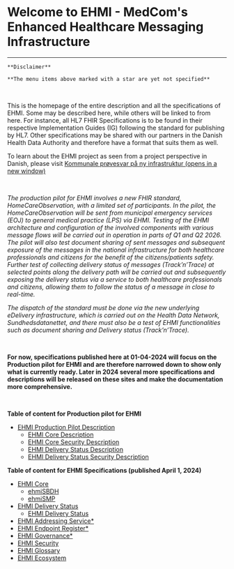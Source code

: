 # Welcome to EHMI - MedCom's Enhanced Healthcare Messaging Infrastructure

***

    **Disclaimer** 
    
    **The menu items above marked with a star are yet not specified**
       
<br/> 


This is the homepage of the entire description and all the specifications of EHMI. Some may be described here, while others will be linked to from here. For instance, all HL7 FHIR Specifications is to be found in their respective Implementation Guides (IG) following the standard for publishing by HL7. Other specifications may be shared with our partners in the Danish Health Data Authority and therefore have a format that suits them as well.

To learn about the EHMI project as seen from a project perspective in Danish, please visit <a href="https://medcom.dk/projekter/kommunale-proevesvar-paa-ny-infrastruktur/" target="blank"> Kommunale prøvesvar på ny infrastruktur (opens in a new window)</a>

<br/> 

*The production pilot for EHMI involves a new FHIR standard, HomeCareObservation, with a limited set of participants. In the pilot, the HomeCareObservation will be sent from municipal emergency services (EOJ) to general medical practice (LPS) via EHMI. Testing of the EHMI architecture and configuration of the involved components with various message flows will be carried out in operation in parts of Q1 and Q2 2026. The pilot will also test document sharing of sent messages and subsequent exposure of the messages in the national infrastructure for both healthcare professionals and citizens for the benefit of the citizens/patients safety. Further test of collecting delivery status of messages (Track’n’Trace) at selected points along the delivery path will be carried out and subsequently exposing the delivery status via a service to both healthcare professionals and citizens, allowing them to follow the status of a message in close to real-time.*

*The dispatch of the standard must be done via the new underlying eDelivery infrastructure, which is carried out on the Health Data Network, Sundhedsdatanettet, and there must also be a test of EHMI functionalities such as document sharing and Delivery status (Track’n’Trace).*

<br/> 

**For now, specifications published here at 01-04-2024 will focus on the Production pilot for EHMI and are therefore narrowed down to show only what is currently ready. Later in 2024 several more specifications and descriptions will be released on these sites and make the documentation more comprehensive.**
   
<br/> 


**Table of content for Production pilot for EHMI**
- <a href="https://medcomdk.github.io/ehmi/assets/documents/production-pilot/" target="blank"> EHMI Production Pilot Description</a>
   - <a href="https://medcomdk.github.io/ehmi/assets/documents/production-pilot/ehmi-core-description/" target="blank"> EHMI Core Description</a>
   - <a href="https://medcomdk.github.io/ehmi/assets/documents/production-pilot/ehmi-core-security-description/" target="blank"> EHMI Core Security Description</a>
   - <a href="https://medcomdk.github.io/ehmi/assets/documents/production-pilot/ehmi-delivery-status-description/" target="blank"> EHMI Delivery Status Description</a>
   - <a href="https://medcomdk.github.io/ehmi/assets/documents/production-pilot/ehmi-delivery-status-security-description/" target="blank"> EHMI Delivery Status Security Description</a>

**Table of content for EHMI Specifications (published April 1, 2024)**
- <a href="https://medcomdk.github.io/ehmi/assets/documents/ecore/" target="blank"> EHMI Core</a> 
   - <a href="https://medcomdk.github.io/ehmi/assets/documents/ecore/ehmiSBDH/" target="blank"> ehmiSBDH</a>
   - <a href="https://medcomdk.github.io/ehmi/assets/documents/ecore/ehmiSMP/" target="blank"> ehmiSMP</a>
- <a href="https://medcomdk.github.io/ehmi/assets/documents/eds/" target="blank"> EHMI Delivery Status</a> 
   - <a href="https://medcomdk.github.io/ehmi/assets/documents/eds/" target="blank"> EHMI Delivery Status</a>
- <a href="https://medcomdk.github.io/ehmi/assets/documents/eas/" target="blank"> EHMI Addressing Service*</a>
- <a href="https://medcomdk.github.io/ehmi/assets/documents/eer/" target="blank"> EHMI Endpoint Register*</a>
- <a href="https://medcomdk.github.io/ehmi/assets/documents/egov/" target="blank"> EHMI Governance*</a>
- <a href="https://medcomdk.github.io/ehmi/assets/documents/security/" target="blank"> EHMI Security</a>
- <a href="https://medcomdk.github.io/ehmi/assets/documents/glossary/" target="blank"> EHMI Glossary</a>
- <a href="https://medcomdk.github.io/ehmi/assets/ehmi_ecosystem.html" target="blank"> EHMI Ecosystem</a>





<br/> 

